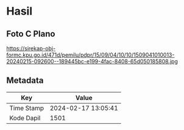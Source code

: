 # Hasil

## Foto C Plano

https://sirekap-obj-formc.kpu.go.id/471d/pemilu/pdpr/15/09/04/10/10/1509041010013-20240215-092600--189445bc-e199-4fac-8408-65d050185808.jpg


## Metadata

| Key        | Value               |
| ---------- | ------------------- |
| Time Stamp | 2024-02-17 13:05:41 |
| Kode Dapil | 1501                |



